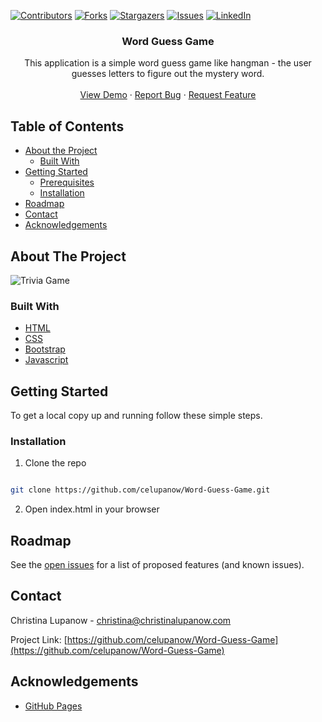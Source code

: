 <!-- PROJECT SHIELDS -->

[![Contributors][contributors-shield]][contributors-url] [![Forks][forks-shield]][forks-url] [![Stargazers][stars-shield]][stars-url] [![Issues][issues-shield]][issues-url] [![LinkedIn][linkedin-shield]][linkedin-url]

 
<h3 align="center">Word Guess Game</h3>
<p align="center">
This application is a simple word guess game like hangman - the user guesses letters to figure out the mystery word. 
<br />
<br />
<a href="https://celupanow.github.io/Word-Guess-Game">View Demo</a>
·
<a href="https://github.com/celupanow/Word-Guess-Game/issues">Report Bug</a>
·
<a href="https://github.com/celupanow/Word-Guess-Game/issues">Request Feature</a>

</p>

</p>
<!-- TABLE OF CONTENTS -->

## Table of Contents

* [About the Project](#about-the-project)
	* [Built With](#built-with)
* [Getting Started](#getting-started)
	* [Prerequisites](#prerequisites)
	* [Installation](#installation)
* [Roadmap](#roadmap)
* [Contact](#contact)
* [Acknowledgements](#acknowledgements)

  
  
  

<!-- ABOUT THE PROJECT -->

## About The Project
![Trivia Game](./assets/images/Word-Guess-Game.png "Trivia Game")

### Built With
* [HTML](https://developer.mozilla.org/en-US/docs/Learn/HTML)
* [CSS](https://developer.mozilla.org/en-US/docs/Web/CSS)
* [Bootstrap](https://getbootstrap.com/)
* [Javascript](https://developer.mozilla.org/en-US/docs/Web/JavaScript)

<!-- GETTING STARTED -->

## Getting Started
To get a local copy up and running follow these simple steps.
  
### Installation

1. Clone the repo

```sh

git clone https://github.com/celupanow/Word-Guess-Game.git

```
2. Open index.html in your browser

<!-- ROADMAP -->

## Roadmap

  

See the [open issues](https://github.com/celupanow/Word-Guess-Game/issues) for a list of proposed features (and known issues).

<!-- CONTACT -->

## Contact

  

Christina Lupanow - christina@christinalupanow.com

  
Project Link: [https://github.com/celupanow/Word-Guess-Game](https://github.com/celupanow/Word-Guess-Game)

<!-- ACKNOWLEDGEMENTS -->

## Acknowledgements

* [GitHub Pages](https://pages.github.com)

<!-- MARKDOWN LINKS & IMAGES -->

<!-- https://www.markdownguide.org/basic-syntax/#reference-style-links -->

[contributors-shield]: https://img.shields.io/github/contributors/celupanow/Word-Guess-Game.svg?style=flat-square

[contributors-url]: https://github.com/celupanow/Word-Guess-Game/graphs/contributors

[forks-shield]: https://img.shields.io/github/forks/celupanow/Word-Guess-Game.svg?style=flat-square

[forks-url]: https://github.com/celupanow/Word-Guess-Game/network/members

[stars-shield]: https://img.shields.io/github/stars/celupanow/Word-Guess-Game.svg?style=flat-square

[stars-url]: https://github.com/celupanow/Word-Guess-Game/stargazers

[issues-shield]: https://img.shields.io/github/issues/celupanow/Word-Guess-Game.svg?style=flat-square

[issues-url]: https://github.com/celupanow/Word-Guess-Game/issues

[license-shield]: https://img.shields.io/github/license/celupanow/Word-Guess-Game.svg?style=flat-square

[license-url]: https://github.com/celupanow/Word-Guess-Game/blob/master/LICENSE.txt

[linkedin-shield]: https://img.shields.io/badge/-LinkedIn-black.svg?style=flat-square&logo=linkedin&colorB=555

[linkedin-url]: https://linkedin.com/in/celupanow

[product-screenshot]: images/screenshot.png
<!--stackedit_data:
eyJoaXN0b3J5IjpbLTYwMzEyMzkyNF19
-->